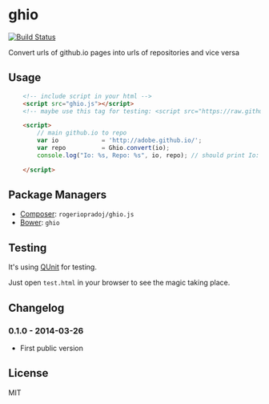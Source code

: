 ghio
====

[![Build Status](https://travis-ci.org/rogeriopradoj/ghio.svg?branch=master)](https://travis-ci.org/rogeriopradoj/ghio)

Convert urls of github.io pages into urls of repositories and vice versa

Usage
-----

```html
    <!-- include script in your html -->
    <script src="ghio.js"></script>
    <!-- maybe use this tag for testing: <script src="https://raw.github.com/rogeriopradoj/ghio.js/master/ghio.js"></script> -->

    <script>
        // main github.io to repo
        var io            = 'http://adobe.github.io/';
        var repo          = Ghio.convert(io);
        console.log("Io: %s, Repo: %s", io, repo); // should print Io: http://adobe.github.io/, Repo: https://github.com/adobe/adobe.github.io in your browser log

    </script>
```

Package Managers
----------------

* [Composer](http://packagist.org/packages/rogeriopradoj/ghio.js): `rogeriopradoj/ghio.js`
* [Bower](http://bower.io/search/?q=ghio): `ghio`

Testing
-------

It's using [QUnit](https://qunitjs.com/) for testing.

Just open `test.html` in your browser to see the magic taking place.

Changelog
---------

### 0.1.0 - 2014-03-26

* First public version


License
-------
MIT
